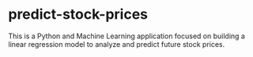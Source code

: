# predict-stock-prices
This is a Python and Machine Learning application focused on building a linear regression model to analyze and predict future stock prices.
